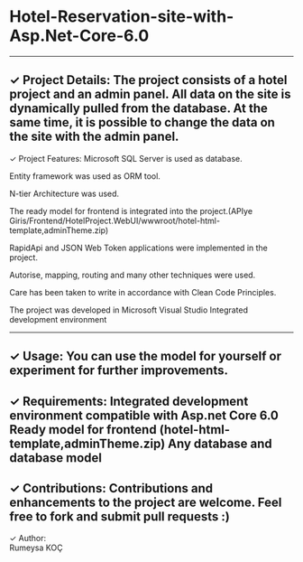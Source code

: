 # Hotel-Reservation-site-with-Asp.Net-Core-6.0

--------------------------------------------------------------------------------------------------
✓ Project Details: 
The project consists of a hotel project and an admin panel. All data on the site is dynamically pulled from the database. 
At the same time, it is possible to change the data on the site with the admin panel.  
--------------------------------------------------------------------------------------------------
✓ Project Features: 
Microsoft SQL Server is used as database.


Entity framework was used as ORM tool.


N-tier Architecture was used.


The ready model for frontend is integrated into the project.(APIye Giris/Frontend/HotelProject.WebUI/wwwroot/hotel-html-template,adminTheme.zip)


RapidApi and JSON Web Token applications were implemented in the project.


Autorise, mapping, routing and many other techniques were used.


Care has been taken to write in accordance with Clean Code Principles.


The project was developed in Microsoft Visual Studio Integrated development environment


--------------------------------------------------------------------------------------------------
✓ Usage: 
You can use the model for yourself or experiment for further improvements.
--------------------------------------------------------------------------------------------------
✓ Requirements: 
Integrated development environment compatible with Asp.net Core 6.0
Ready model for frontend (hotel-html-template,adminTheme.zip)
Any database and database model
--------------------------------------------------------------------------------------------------
✓ Contributions: 
Contributions and enhancements to the project are welcome. Feel free to fork and submit pull requests :)
--------------------------------------------------------------------------------------------------
✓ Author:  
Rumeysa KOÇ
